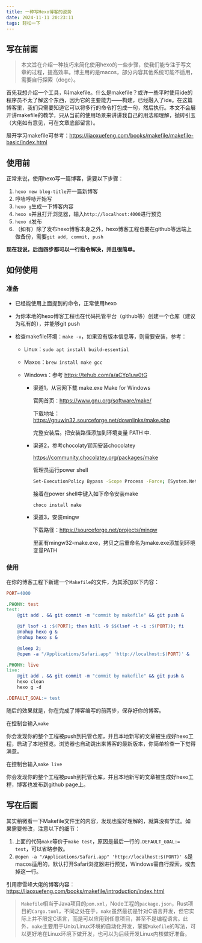 ```yaml
---
title: 一种写Hexo博客的姿势
date: 2024-11-11 20:23:11
tags: 轻松一下
---
```


## 写在前面

> 本文旨在介绍一种技巧来简化使用hexo的一些步骤，使我们能专注于写文章的过程，提高效率。博主用的是macos，部分内容其他系统可能不适用，需要自行探索（doge）。

首先我想介绍一个工具，叫makefile。什么是makefile？或许一些平时使用ide的程序员不太了解这个东西，因为它的主要能力——构建，已经融入了ide。在这篇博客里，我们只需要知道它可以将多行的命令打包成一句，然后执行。本文不会展开讲makefile的教学，只从当前的使用场景来讲讲我自己的用法和理解，抛砖引玉（大佬如有意见，可在文章底部留言）。

展开学习makefile可参考：https://liaoxuefeng.com/books/makefile/makefile-basic/index.html



## 使用前

正常来说，使用hexo写一篇博客，需要以下步骤：

1. `hexo new blog-title`开一篇新博客
2. 哼哧哼哧开始写
3. `hexo g`生成一下博客内容
4. `hexo s`并且打开浏览器，输入`http://localhost:4000`进行预览
5. `hexo d`发布
6. （如有）除了发布hexo博客本身之外，hexo博客工程也要在github等远端上做备份，需要`git add, commit, push`

**现在我说，后面四步都可以一行指令解决，并且很简单。**



## 如何使用

### 准备

- 已经能使用上面提到的命令，正常使用hexo

- 为你本地的hexo博客工程也在代码托管平台（github等）创建一个仓库（建议为私有的），并能够git push

- 检查makefile环境：`make -v`，如果没有版本信息等，则需要安装，参考：

  - Linux：`sudo apt install build-essential`

  - Maxos：`brew install make gcc`

  - Windows：参考 https://tehub.com/a/aCYp1uw0tG

    - 渠道1，从官网下载 make.exe Make for Windows

      官网首页：https://www.gnu.org/software/make/

      下载地址：https://gnuwin32.sourceforge.net/downlinks/make.php

      完整安装后。把安装路径添加到环境变量 PATH 中.

    - 渠道2，参考chocolaty官网安装chocolatey

      https://community.chocolatey.org/packages/make

      管理员运行power shell

      ```bash
      Set-ExecutionPolicy Bypass -Scope Process -Force; [System.Net.ServicePointManager]::SecurityProtocol = [System.Net.ServicePointManager]::SecurityProtocol -bor 3072; iex ((New-Object System.Net.WebClient).DownloadString('https://chocolatey.org/install.ps1'))
      ```

      接着在power shell中键入如下命令安装make

      ```bash
      choco install make
      ```

    - 渠道3，安装mingw

      下载路径：https://sourceforge.net/projects/mingw

      里面有mingw32-make.exe，拷贝之后重命名为make.exe添加到环境变量PATH

### 使用

在你的博客工程下新建一个`Makefile`的文件，为其添加以下内容：

``` makefile
PORT=4000

.PHONY: test
test:
	@git add . && git commit -m "commit by makefile" && git push &

	@if lsof -i :$(PORT); then kill -9 $$(lsof -t -i :$(PORT)); fi
	@nohup hexo g &
	@nohup hexo s &

	@sleep 2;
	@open -a "/Applications/Safari.app" 'http://localhost:$(PORT)' &

.PHONY: live
live:
	@git add . && git commit -m "commit by makefile" && git push &
	hexo clean
	hexo g -d

.DEFAULT_GOAL:= test
```

随后的效果就是，你在完成了博客编写的前两步，保存好你的博客。

在控制台输入`make`

你会发现你的整个工程被push到托管仓库，并且本地新写的文章被生成好hexo工程，启动了本地预览。浏览器也自动跳出来博客的最新版本，你简单检查一下觉得满意。

在控制台输入`make live`

你会发现你的整个工程被push到托管仓库，并且本地新写的文章被生成好hexo工程，博客也发布到github page上。



## 写在后面

其实稍微看一下Makefile文件里的内容，发现也蛮好理解的，就算没有学过。如果需要修改，注意以下的细节：

1. 上面的代码`make`等价于`make test`，原因是最后一行的`.DEFAULT_GOAL:= test`，可以省略参数。
2. `@open -a "/Applications/Safari.app" 'http://localhost:$(PORT)' &`是macos适用的，默认打开Safari浏览器进行预览，Windows需自行探索，或去掉这一行。

引用廖雪峰大佬的博客内容：https://liaoxuefeng.com/books/makefile/introduction/index.html

> `Makefile`相当于Java项目的`pom.xml`，Node工程的`package.json`，Rust项目的`Cargo.toml`，不同之处在于，`make`虽然最初是针对C语言开发，但它实际上并不限定C语言，而是可以应用到任意项目，甚至不是编程语言。此外，`make`主要用于Unix/Linux环境的自动化开发，掌握`Makefile`的写法，可以更好地在Linux环境下做开发，也可以为后续开发Linux内核做好准备。

